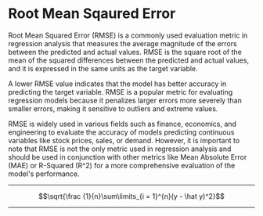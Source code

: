 # Root Mean Sqaured Error

Root Mean Squared Error (RMSE) is a commonly used evaluation metric in regression analysis that measures the average magnitude of the errors between the predicted and actual values. RMSE is the square root of the mean of the squared differences between the predicted and actual values, and it is expressed in the same units as the target variable.

A lower RMSE value indicates that the model has better accuracy in predicting the target variable. RMSE is a popular metric for evaluating regression models because it penalizes larger errors more severely than smaller errors, making it sensitive to outliers and extreme values.

RMSE is widely used in various fields such as finance, economics, and engineering to evaluate the accuracy of models predicting continuous variables like stock prices, sales, or demand. However, it is important to note that RMSE is not the only metric used in regression analysis and should be used in conjunction with other metrics like Mean Absolute Error (MAE) or R-Squared (R^2) for a more comprehensive evaluation of the model's performance.

****
$$\sqrt{\frac {1}{n}\sum\limits_{i = 1}^{n}(y - \hat y)^2}$$
****
